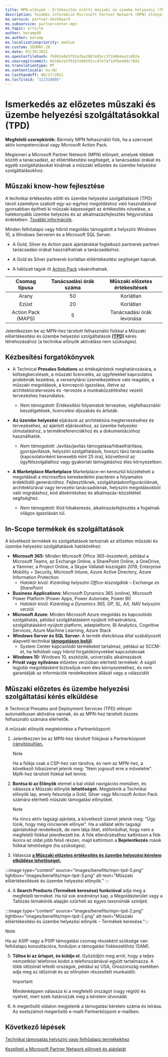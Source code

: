 ```yaml
---
title: MPN-előnyök – Értékesítés előtti műszaki és üzembe helyezési (TPD) előnyök
description: További információ Microsoft Partner Network (MPN) előnyeiről a Műszaki értékesítés előtti és üzembe helyezési szolgáltatások (TPD) esetén
ms.service: partner-dashboard
ms.subservice: partnercenter-mpn
ms.topic: article
author: keramp88
ms.author: keramp
ms.localizationpriority: medium
ms.custom: SEOMAY.20
ms.date: 03/30/2021
ms.openlocfilehash: fb991e8e5792e2be2087e05cc371b064ea11d02e
ms.sourcegitcommit: 0410e2a3f91b7e6b592cc47e7af1dfbe468c7881
ms.translationtype: MT
ms.contentlocale: hu-HU
ms.lasthandoff: 06/17/2021
ms.locfileid: "112318095"
---
```

# <a name="explore-technical-presales-and-deployment-services-tpd"></a>Ismerkedés az előzetes műszaki és üzembe helyezési szolgáltatásokkal (TPD) 

**Megfelelő szerepkörök:** Bármely MPN felhasználói fiók, ha a szervezet aktív kompetenciával vagy Microsoft Action Pack.

Megismeri a Microsoft Partner Network (MPN) előnyeit, amelyek többek között a tanácsadást, az előértékesítési segítséget, a tanácsadási órákat és egyéb szolgáltatásokat kínálnak a műszaki előzetes és üzembe helyezési szolgáltatásokhoz.

## <a name="develop-your-technical-know-how"></a>Műszaki know-how fejlesztése

A technikai értékesítés előtti és üzembe helyezési szolgáltatások (TPD) távoli személyre szabott egy-az-egyhez megoldáshoz való használatával gyorsabban építheti ki műszaki képességeit az értékesítés növelése, a hatékonyabb üzembe helyezés és az alkalmazásfejlesztés felgyorsítása érdekében. [További információk](https://aka.ms/TPD).

Minden felhőalapú vagy hibrid megoldás támogatott a helyszíni Windows 10, a Windows Serveren és a Microsoft SQL Server. 

- A Gold, Silver és Action pack ajánlatokkal foglalkozó partnerek partneri tanácsadási órákat használhatnak a tanácsadáshoz. 

- A Gold és Silver partnerek korlátlan előértékesítési segítséget kapnak. 

- A hálózati tagok öt [Action Pack](https://partner.microsoft.com/membership/action-pack) vásárolhatnak.  

|     Csomag típusa    | Tanácsadási órák száma |   Műszaki előzetes értékesítések   |
|:-----------------:|:------------------------:|:----------------------:|
|        Arany       |            50            |        Korlátlan       |
|       Ezüst      |            20            |        Korlátlan       |
| Action Pack (MAPS) |             5            | Tanácsadási órák levonása |

Jelentkezzen be az MPN-hez társított felhasználói fiókkal a Műszaki előértékesítési és üzembe helyezési szolgáltatások **[(TPD)](https://partner.microsoft.com/dashboard/mpn/membership/benefits/technical/createadvisoryhours-servicerequest)** kérés létrehozásához (a technikai előnyök aktiválása nem szükséges).

## <a name="delivery-scenarios"></a>Kézbesítési forgatókönyvek

- A Technical **Presales Solutions** az értékajánlatok meghatározására, a költségbecslések, a műszaki licencelés, az ügyfelekkel kapcsolatos problémák kezelése, a versenytársi üzenetkezelésre való reagálás, a műszaki megoldások, a koncepció igazolása, illetve az architektúratervezés és -tervezés a munkaközzétléshez vezető tervezéshez használatos.

  - *Nem támogatott:* Értékesítési folyamatok tervezése, végfelhasználói beszélgetések, licencelési díjszabás és árlisták.


- **Az üzembe helyezési** eljárások az architektúra megtervezéséhez és tervezéséhez, az ajánlott eljárásokhoz, az üzembe helyezési útmutatáshoz, a termékreferenciákhoz és a dokumentációhoz használhatók.

  - *Nem támogatott:* Javítás/javítás támogatása/hibaelhárítása, gyorsjavítások, helyszíni szolgáltatások, hosszú távú tanácsadás (kapcsolatonként kevesebb mint 25 óra), közvetlenül az ügyfélszolgálathoz vagy gyakorlati támogatáshoz éles környezetben. 


- **A Marketplace Marketplace** Marketplace-en keresztül közzéteheti a megoldását a microsoftos kereskedelmi piactéren a folyamatos érdeklődői generációhoz. Fejlesztőknek, szolgáltatáskonfigurációknak, architektúrával vagy tervezési tanácsadóknak, helyszíni megoldásokból való migráláshoz, kód áttekintéshez és alkalmazás-közzétételi segítséghez.

  - *Nem támogatott:* Kód hibakeresés, alkalmazásfejlesztés a fogalmak világos igazolásán túl.

## <a name="in-scope-products-and-services"></a>In-Scope termékek és szolgáltatások

A következő termékek és szolgáltatások tartoznak az előzetes műszaki és üzembe helyezési szolgáltatások hatóköréhez:
- **Microsoft 365:** Minden Microsoft Office 365-összetevő, például a Microsoft Teams, az Exchange Online, a SharePoint Online, a OneDrive, a Yammer, a Project Online, a Skype Vállalati kiszolgáló 2019, Enterprise Mobility + Security, Microsoft Intune, Azure Active Directory, Azure Information Protection
  - *Hatókör kívül: Kizárólag helyszíni Office-kiszolgálók – Exchange és SharePoint*
- **Business Applications:** Microsoft Dynamics 365 (online), Microsoft Power Platform (Power Apps, Power Automate, Power BI)
  - *Hatókör kívül: Kizárólag a Dynamics 365, GP, SL, AX, NAV helyszíni verziói*
- **Microsoft Azure:** Minden Microsoft Azure megoldás és kapcsolódó szolgáltatás, például szolgáltatásként nyújtott infrastruktúra, szolgáltatásként nyújtott platform, adatplatform, BI Analytics, Cognitive Services, Azure Machine Learning, Azure Stack
- **Windows Server és SQL Server:** A termék életciklusa által szabályozott alapvető technikai **[támogatáson belül](/lifecycle/policies/fixed)**)
  - System Center kapcsolódó termékeket tartalmaz, például az SCCM-et, ha felhőbeli vagy hibrid forgatókönyvekkel kapcsolatosak
- **Windows 10:** Windows 10, eszközök, univerzális alkalmazások
- **Privát vagy nyilvános** előzetes verzióban elérhető termékek: A súgót legjobb megoldásként biztosítjuk nem éles környezetekhez, és nem garantálják az információk rendelkezésre állását vagy a válaszidőt

## <a name="submit-a-technical-presales-and-deployment-services-request"></a>Műszaki előzetes és üzembe helyezési szolgáltatási kérés elküldése 

A Technical Presales and Deployment Services (TPD) előnyei automatikusan aktiválva vannak, és az MPN-hez társított összes felhasználó számára elérhetők. 

A műszaki előnyök megtekintése a Partnerközpont:

1. Jelentkezzen be az MPN-hez társított fiókjával a Partnerközpont [irányítópultján.](https://partner.microsoft.com/dashboard) 

   > [!NOTE]
   > Ha a fiókja csak a CSP-hez van társítva, és nem az MPN-hez, a következő hibaüzenet jelenik meg: "Nem jogosult erre a műveletre". MpN-hez társított fiókkal kell lennie.

2. **Bontsa ki az Előnyök** elemet a bal oldali navigációs menüben, és válassza a Műszaki előnyök **lehetőséget.** Megjelenik a Technikai előnyök lap, amely felsorolja a Gold, Silver vagy Microsoft Action Pack számára elérhető műszaki támogatási előnyöket. 

   > [!NOTE]
   > Ha nincs aktív tagsági ajánlata, a következő üzenet jelenik meg: "Úgy tűnik, hogy még nincsenek előnyei". Ha a vállalat aktív tagsági ajánlatokkal rendelkezik, de nem látja őket, előfordulhat, hogy nem a megfelelő fiókkal jelentkezett be. A fiók ellenőrzéséhez  kattintson a fiók ikonra az oldal jobb felső részen, majd kattintson a **Bejelentkezés** másik fiókkal lehetőségre (ha szükséges).

3. Válassza **[a Műszaki előzetes értékesítés és üzembe helyezési kérelem elküldése lehetőséget.](https://partner.microsoft.com/dashboard/mpn/membership/benefits/technical/createadvisoryhours-servicerequest)**

:::image type="content" source="images/benefits/mpn-tpd-5.png" lightbox="images/benefits/mpn-tpd-3.png" alt-text="Műszaki előértékesítések és üzembe helyezési előnyök." :::

4. A **Search Products (Termékek keresése) funkcióval** adja meg a megfelelő terméket. Ha túl sok eredményt kap, a Megoldásterület vagy a Tallózás témakörök alapján szűrheti az egyes taxonóniák szintjeit.

:::image type="content" source="images/benefits/mpn-tpd-2.png" lightbox="images/benefits/mpn-tpd-2.png" alt-text="Műszaki előértékesítési és üzembe helyezési előnyök – Termékek keresése.":::

   > [!NOTE]
   > Ha az ASfP vagy a PSfP támogatási csomag részeként szüksége van felhőalapú konzultációra, forduljon a támogatási fiókkezelőhöz (SAM).

5. **Töltse ki az űrlapot, és küldje el.** Győződjön meg arról, hogy a teljes nemzetközi telefonos kódot a telefonszámával együtt tartalmazza. A több időzónát lefedő országok, például az USA, Oroszország esetében adja meg az időzónát és az előnyben részesített munkaidőt.

   > [!IMPORTANT]
   > Mindenképpen válassza ki a megfelelő országot (vagy régiót) és nyelvet, mert ezek határozzák meg a kérelem útvonalát.

6. A megerősítő oldalon megjelenik a támogatási kérelem száma és leírása. Az esetszámot megerősítő e-mailt Partnerközpont e-mailben.

## <a name="next-steps"></a>Következő lépések
[Technikai támogatás helyszíni vagy felhőalapú termékekhez](/mpn-benefits-technical-support.md)

[Kezelheti a Microsoft Partner Network előnyeit és ajánlatát](manage-your-partner-network-benefits.md)

